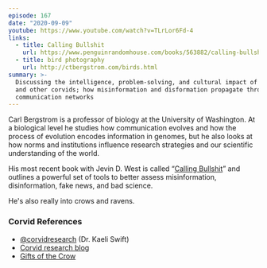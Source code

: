 ```yaml
---
episode: 167
date: "2020-09-09"
youtube: https://www.youtube.com/watch?v=TLrLor6Fd-4
links:
  - title: Calling Bullshit
    url: https://www.penguinrandomhouse.com/books/563882/calling-bullshit-by-carl-t-bergstrom-and-jevin-d-west/
  - title: bird photography
    url: http://ctbergstrom.com/birds.html
summary: >-
  Discussing the intelligence, problem-solving, and cultural impact of crows
  and other corvids; how misinformation and disformation propagate through
  communication networks
---
```


Carl Bergstrom is a professor of biology at the University of Washington. At a
biological level he studies how communication evolves and how the process of
evolution encodes information in genomes, but he also looks at how norms and
institutions influence research strategies and our scientific understanding of
the world.

His most recent book with Jevin D. West is called “[Calling Bullshit][cb]” and
outlines a powerful set of tools to better assess misinformation, disinformation,
fake news, and bad science.

He's also really into crows and ravens.

[cb]: https://www.penguinrandomhouse.com/books/563882/calling-bullshit-by-carl-t-bergstrom-and-jevin-d-west/

### Corvid References

- [@corvidresearch](https://twitter.com/corvidresearch) (Dr. Kaeli Swift)
- [Corvid research blog](https://corvidresearch.blog/)
- [Gifts of the Crow](https://www.simonandschuster.com/books/Gifts-of-the-Crow/John-Marzluff/9781439198742)
